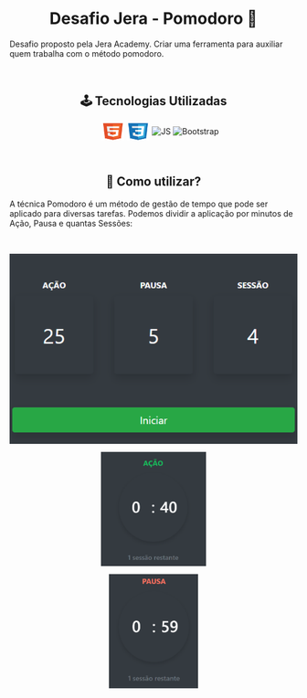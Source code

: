 <h1 align="center">Desafio Jera - Pomodoro 🍎</h1>

<p>Desafio proposto pela Jera Academy. Criar uma ferramenta para auxiliar quem trabalha com o método pomodoro.</p>

<div align="center" valign="top"><br>
 <h2>🕹️ Tecnologias Utilizadas</h2>
    <ul align="center">
        <img align="center" alt="HTML" height="30" width="40" src="https://raw.githubusercontent.com/devicons/devicon/master/icons/html5/html5-original.svg">
        <img align="center" alt="CSS" height="30" width="40" src="https://raw.githubusercontent.com/devicons/devicon/master/icons/css3/css3-original.svg">
        <img align="center" alt="JS" height="30" width="40" src="https://cdn.jsdelivr.net/gh/devicons/devicon/icons/javascript/javascript-original.svg"/>
        <img align="center" alt="Bootstrap" height="40" src="https://cdn.jsdelivr.net/gh/devicons/devicon/icons/bootstrap/bootstrap-original.svg" />
    </ul>
</div><br>

<h2 align="center">🤔 Como utilizar?</h2>
<p>A técnica Pomodoro é um método de gestão de tempo que pode ser aplicado para diversas tarefas. Podemos dividir a aplicação por minutos de Ação, Pausa e quantas Sessões:</p><br>

<p align="center">
<img align="center" alt="Imagem de como utilizar" title="Usar 01" src="./src/images/como-usar-01.png" ></p>

<p align="center">
<img align="center" alt="Imagem de como utilizar" title="Usar 01" height="200" whidth="200" src="./src/images/como-usar-02.png" ></p>

<p align="center">
<img align="center" alt="Imagem de como utilizar" title="Usar 01" height="200" whidth="200" src="./src/images/como-usar-03.png" ></p>